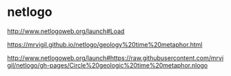 # netlogo
http://www.netlogoweb.org/launch#Load


https://mrvigil.github.io/netlogo/geology%20time%20metaphor.html


http://www.netlogoweb.org/launch#https://raw.githubusercontent.com/mrvigil/netlogo/gh-pages/Circle%20geologic%20time%20metaphor.nlogo

